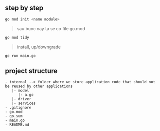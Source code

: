 ## step by step

``` bash
go mod init <name module>
```

> sau buoc nay ta se co file go.mod

``` bash
go mod tidy
```

> install, up/downgrade 

``` bash
go run main.go
```

## project structure

```
- internal --> folder where we store application code that should not be reused by other applications
   |- model
      |- a.go
   |- driver
   |- services
- .gitignore
- go.mod
- go.sum 
- main.go
- README.md

```